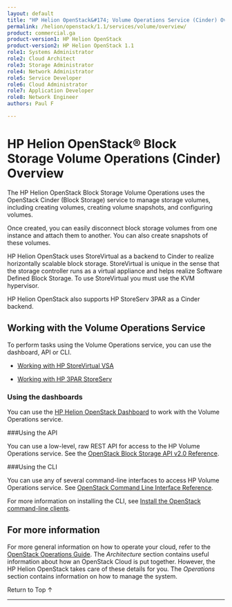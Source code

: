 ```yaml
---
layout: default
title: "HP Helion OpenStack&#174; Volume Operations Service (Cinder) Overview"
permalink: /helion/openstack/1.1/services/volume/overview/
product: commercial.ga
product-version1: HP Helion OpenStack
product-version2: HP Helion OpenStack 1.1
role1: Systems Administrator 
role2: Cloud Architect 
role3: Storage Administrator 
role4: Network Administrator 
role5: Service Developer 
role6: Cloud Administrator 
role7: Application Developer 
role8: Network Engineer 
authors: Paul F

---
```

<!--PUBLISHED-->

<script>

function PageRefresh {
onLoad="window.refresh"
}

PageRefresh();

</script>

<!--
<p style="font-size: small;"> <a href="/helion/openstack/1.1/services/reporting/overview/">&#9664; PREV</a> | <a href="/helion/openstack/1.1/services/overview/">&#9650; UP</a> | <a href="/helion/openstack/1.1/services/horizon/overview/"> NEXT &#9654</a> </p>
-->

# HP Helion OpenStack&#174; Block Storage Volume Operations (Cinder) Overview #

<!-- modeled after HP Cloud Networking Getting Started (network.getting.started.md) -->

The HP Helion OpenStack Block Storage Volume Operations uses the OpenStack Cinder (Block Storage) service to manage storage volumes, including creating volumes, creating volume snapshots, and configuring volumes. 

Once created, you can easily disconnect block storage volumes from one instance and attach them to another. You can also create snapshots of these volumes. 

HP Helion OpenStack uses StoreVirtual as a backend to Cinder to realize horizontally scalable block storage. StoreVirtual is unique in the sense that the storage controller runs as a virtual appliance and helps realize Software Defined Block Storage. To use StoreVirtual you must use the KVM hypervisor. 


HP Helion OpenStack also supports HP StoreServ 3PAR as a Cinder backend.




## Working with the Volume Operations Service ##

To perform tasks using the Volume Operations service, you can use the dashboard, API or CLI.

* [Working with HP StoreVirtual VSA](/helion/openstack/1.1/install/vsa/)

* [Working with HP 3PAR StoreServ](/helion/openstack/1.1/install/3par/)



### Using the dashboards<a name="UI"></a>
You can use the [HP Helion OpenStack Dashboard](/helion/openstack/1.1/dashboard/how-works/) to work with the Volume Operations service.

###Using the API<a name="API"></a>
 
You can use a low-level, raw REST API for access to the HP Volume Operations service. See the [OpenStack Block Storage API v2.0 Reference](http://developer.openstack.org/api-ref-blockstorage-v2.html).

###Using the CLI<a name="cli"></a>

You can use any of several command-line interfaces to access HP Volume Operations service. See [OpenStack Command Line Interface Reference](http://docs.openstack.org/cli-reference/content/cinderclient_commands.html).

For more information on installing the CLI, see [Install the OpenStack command-line clients](http://docs.openstack.org/user-guide/content/install_clients.html).

<!--
## How To's with the HP Helion Volume Operations Service<a name="howto"></a>
 
The following lists of tasks can be performed by a user or administrator through the [HP Helion OpenStack Dashboard](/helion/openstack/1.1/dashboard/how-works/), the [API](http://developer.openstack.org/api-ref-blockstorage-v2.html) or [CLI](http://docs.openstack.org/cli-reference/content/cinderclient_commands.html).

Depending upon your user type, [user](#user) or [administrator](#admin), you can perform the following tasks.

### Tasks performed by users<a name="user"></a>

The following Volume Operations service tasks are usually performed by someone with the *user* role.

#### Creating and deleting a volume ###

Use the Volume Operations service to create and delete volumes, snapshots, and back ups.

#### Creating a bootable volume from an image ####

Use the Volume Operations service to create volumes that can be used to boot a virtual machine.

#### Creating and deleting a snapshot of a volume ####

Use the Volume Operations service to create volume snapshots that can be used to create other volumes.

#### Creating and deleting a backup of a volume ####

Use the Volume Operations service to create back ups of a volume or delete a backup that is no longer needed.

#### Creating a volume from a backup ####

Use the Volume Operations service to create a new volume based on a volume backup.

#### Create an image from a volume ####

Use the Volume Operations service to create an image based on an existing volume.

#### Working with volumes ###

Using the HP Volume Operations service, a user can modify volume objects.

- **Update the metadata of a volume** -- Modify the metadata associated with a volume.
- **Rename a volume** -- Change the name of an existing volume.
- **Extend a Volume** -- Increase the storage capacity of a volume.
- **Transfer a volume between users** -- Transfer a volume between users.

### Tasks performed by an Administrator<a name="admin"></a>

The following Volume Operations service tasks are usually performed by someone with the *administrator* role.

#### Create and Delete an encryption type

Use the Volume Operations service to create or delete encryption types.

#### Create and Delete a volume type

Use the Volume Operations service to create or delete volume types.

#### Associate QoS with a volume type

Use the Volume Operations service to enable or disable services.-->

## For more information ##

For more general information on how to operate your cloud, refer to the [OpenStack Operations Guide](http://docs.openstack.org/ops/). The *Architecture* section contains useful information about how an OpenStack Cloud is put together. However, the HP Helion OpenStack takes care of these details for you. The *Operations* section contains information on how to manage the system.

 <a href="#top" style="padding:14px 0px 14px 0px; text-decoration: none;"> Return to Top &#8593; </a>

----
